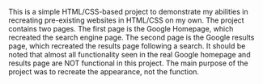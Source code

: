 ﻿This is a simple HTML/CSS-based project to demonstrate my abilities in recreating pre-existing websites in HTML/CSS on my own.
The project contains two pages.
The first page is the Google Homepage, which recreated the search engine page.
The second page is the Google results page, which recreated the results page following a search.
It should be noted that almost all functionality seen in the real Google homepage and results page are NOT functional in this project.
The main purpose of the project was to recreate the appearance, not the function.
